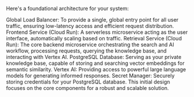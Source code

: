 Here's a foundational architecture for your system:

Global Load Balancer: To provide a single, global entry point for all user traffic, ensuring low-latency access and efficient request distribution.
Frontend Service (Cloud Run): A serverless microservice acting as the user interface, automatically scaling based on traffic.
Retrieval Service (Cloud Run): The core backend microservice orchestrating the search and AI workflow, processing requests, querying the knowledge base, and interacting with Vertex AI.
PostgreSQL Database: Serving as your private knowledge base, capable of storing and searching vector embeddings for semantic similarity.
Vertex AI: Providing access to powerful large language models for generating informed responses.
Secret Manager: Securely storing credentials for your PostgreSQL database.
This initial design focuses on the core components for a robust and scalable solution.
